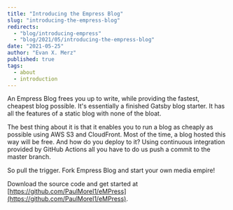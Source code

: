 ```yaml
---
title: "Introducing the Empress Blog"
slug: "introducing-the-empress-blog"
redirects:
  - "blog/introducing-empress"
  - "blog/2021/05/introducing-the-empress-blog"
date: "2021-05-25"
author: "Evan X. Merz"
published: true
tags: 
  - about
  - introduction
---
```


An Empress Blog frees you up to write, while providing the fastest, cheapest blog possible. It's essentially a finished Gatsby blog starter. It has all the features of a static blog with none of the bloat.

The best thing about it is that it enables you to run a blog as cheaply as possible using AWS S3 and CloudFront. Most of the time, a blog hosted this way will be free. And how do you deploy to it? Using continuous integration provided by GitHub Actions all you have to do us push a commit to the master branch.

So pull the trigger. Fork Empress Blog and start your own media empire!

Download the source code and get started at [https://github.com/PaulMorel1/eMPress](https://github.com/PaulMorel1/eMPress).
